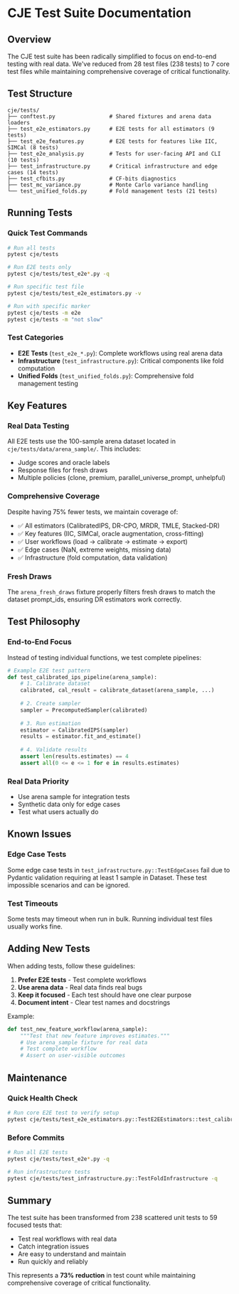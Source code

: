 # CJE Test Suite Documentation

## Overview

The CJE test suite has been radically simplified to focus on end-to-end testing with real data. We've reduced from 28 test files (238 tests) to 7 core test files while maintaining comprehensive coverage of critical functionality.

## Test Structure

```
cje/tests/
├── conftest.py                 # Shared fixtures and arena data loaders
├── test_e2e_estimators.py      # E2E tests for all estimators (9 tests)
├── test_e2e_features.py        # E2E tests for features like IIC, SIMCal (8 tests)
├── test_e2e_analysis.py        # Tests for user-facing API and CLI (10 tests)
├── test_infrastructure.py      # Critical infrastructure and edge cases (14 tests)
├── test_cfbits.py              # CF-bits diagnostics
├── test_mc_variance.py         # Monte Carlo variance handling
└── test_unified_folds.py       # Fold management tests (21 tests)
```

## Running Tests

### Quick Test Commands

```bash
# Run all tests
pytest cje/tests

# Run E2E tests only
pytest cje/tests/test_e2e*.py -q

# Run specific test file
pytest cje/tests/test_e2e_estimators.py -v

# Run with specific marker
pytest cje/tests -m e2e
pytest cje/tests -m "not slow"
```

### Test Categories

- **E2E Tests** (`test_e2e_*.py`): Complete workflows using real arena data
- **Infrastructure** (`test_infrastructure.py`): Critical components like fold computation
- **Unified Folds** (`test_unified_folds.py`): Comprehensive fold management testing

## Key Features

### Real Data Testing
All E2E tests use the 100-sample arena dataset located in `cje/tests/data/arena_sample/`. This includes:
- Judge scores and oracle labels
- Response files for fresh draws
- Multiple policies (clone, premium, parallel_universe_prompt, unhelpful)

### Comprehensive Coverage
Despite having 75% fewer tests, we maintain coverage of:
- ✅ All estimators (CalibratedIPS, DR-CPO, MRDR, TMLE, Stacked-DR)
- ✅ Key features (IIC, SIMCal, oracle augmentation, cross-fitting)
- ✅ User workflows (load → calibrate → estimate → export)
- ✅ Edge cases (NaN, extreme weights, missing data)
- ✅ Infrastructure (fold computation, data validation)

### Fresh Draws
The `arena_fresh_draws` fixture properly filters fresh draws to match the dataset prompt_ids, ensuring DR estimators work correctly.

## Test Philosophy

### End-to-End Focus
Instead of testing individual functions, we test complete pipelines:
```python
# Example E2E test pattern
def test_calibrated_ips_pipeline(arena_sample):
    # 1. Calibrate dataset
    calibrated, cal_result = calibrate_dataset(arena_sample, ...)
    
    # 2. Create sampler
    sampler = PrecomputedSampler(calibrated)
    
    # 3. Run estimation
    estimator = CalibratedIPS(sampler)
    results = estimator.fit_and_estimate()
    
    # 4. Validate results
    assert len(results.estimates) == 4
    assert all(0 <= e <= 1 for e in results.estimates)
```

### Real Data Priority
- Use arena sample for integration tests
- Synthetic data only for edge cases
- Test what users actually do

## Known Issues

### Edge Case Tests
Some edge case tests in `test_infrastructure.py::TestEdgeCases` fail due to Pydantic validation requiring at least 1 sample in Dataset. These test impossible scenarios and can be ignored.

### Test Timeouts
Some tests may timeout when run in bulk. Running individual test files usually works fine.

## Adding New Tests

When adding tests, follow these guidelines:

1. **Prefer E2E tests** - Test complete workflows
2. **Use arena data** - Real data finds real bugs
3. **Keep it focused** - Each test should have one clear purpose
4. **Document intent** - Clear test names and docstrings

Example:
```python
def test_new_feature_workflow(arena_sample):
    """Test that new feature improves estimates."""
    # Use arena_sample fixture for real data
    # Test complete workflow
    # Assert on user-visible outcomes
```

## Maintenance

### Quick Health Check
```bash
# Run core E2E test to verify setup
pytest cje/tests/test_e2e_estimators.py::TestE2EEstimators::test_calibrated_ips_pipeline -v
```

### Before Commits
```bash
# Run all E2E tests
pytest cje/tests/test_e2e*.py -q

# Run infrastructure tests
pytest cje/tests/test_infrastructure.py::TestFoldInfrastructure -q
```

## Summary

The test suite has been transformed from 238 scattered unit tests to 59 focused tests that:
- Test real workflows with real data
- Catch integration issues
- Are easy to understand and maintain
- Run quickly and reliably

This represents a **73% reduction** in test count while maintaining comprehensive coverage of critical functionality.